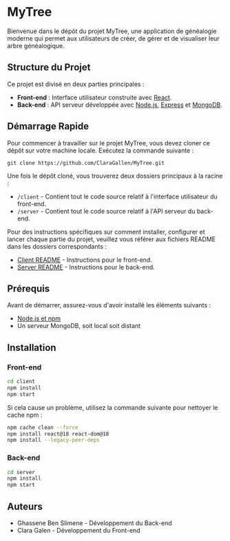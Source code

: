 # MyTree

Bienvenue dans le dépôt du projet MyTree, une application de généalogie moderne qui permet aux utilisateurs de créer, de gérer et de visualiser leur arbre généalogique.

## Structure du Projet

Ce projet est divisé en deux parties principales :

- **Front-end** : Interface utilisateur construite avec [React](https://reactjs.org/).
- **Back-end** : API serveur développée avec [Node.js](https://nodejs.org/), [Express](https://expressjs.com/fr/) et [MongoDB](https://www.mongodb.com/).

## Démarrage Rapide

Pour commencer à travailler sur le projet MyTree, vous devez cloner ce dépôt sur votre machine locale. Exécutez la commande suivante :

```
git clone https://github.com/ClaraGallen/MyTree.git
```

Une fois le dépôt cloné, vous trouverez deux dossiers principaux à la racine :

- `/client` - Contient tout le code source relatif à l'interface utilisateur du front-end.
- `/server` - Contient tout le code source relatif à l'API serveur du back-end.

Pour des instructions spécifiques sur comment installer, configurer et lancer chaque partie du projet, veuillez vous référer aux fichiers README dans les dossiers correspondants :

- [Client README](/client/README.md) - Instructions pour le front-end.
- [Server README](/server/README.md) - Instructions pour le back-end.

## Prérequis

Avant de démarrer, assurez-vous d'avoir installé les éléments suivants :

- [Node.js et npm](https://nodejs.org/fr/)
- Un serveur MongoDB, soit local soit distant

## Installation

### Front-end

```bash
cd client
npm install
npm start
```

Si cela cause un problème, utilisez la commande suivante pour nettoyer le cache npm :

```bash
npm cache clean --force
npm install react@18 react-dom@18
npm install --legacy-peer-deps
```

### Back-end

```bash
cd server
npm install
npm start
```

## Auteurs

- Ghassene Ben Slimene - Développement du Back-end
- Clara Galen - Développement du Front-end
